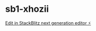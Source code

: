 # sb1-xhozii

[Edit in StackBlitz next generation editor ⚡️](https://stackblitz.com/~/github.com/Shinjiro-okajima/sb1-xhozii)